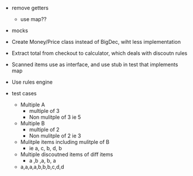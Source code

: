 - remove getters
    - use map??
- mocks
- Create Money/Price class instead of BigDec, wiht less implementation
- Extract total from checkout to calculator, which deals with discoutn rules
- Scanned items use as interface, and use stub in test that implements map
- Use rules engine

- test cases
     - Multiple A
        - multiple of 3
        - Non mulitple of 3 ie 5
     - Multiple B
        - multiple of 2
        - Non mulitple of 2 ie 3
    - Mulitple items including mulitple of B
        - ie a, c, b, d, b
    - Multiple discoutned items of diff items
        - a ,b ,a, b, a
    - a,a,a,a,b,b,b,c,d,d